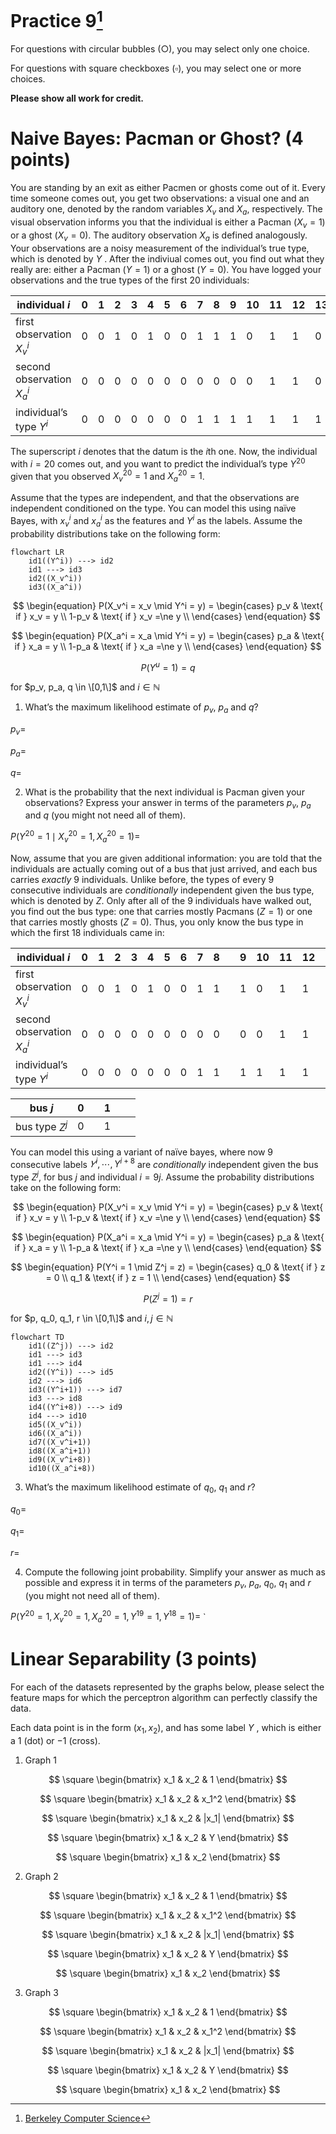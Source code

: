 # Practice 9[^1]

For questions with circular bubbles ($\bigcirc$), you may select only one choice.

For questions with square checkboxes ($\square$), you may select one or more choices.

**Please show all work for credit.**

# Naive Bayes: Pacman or Ghost? (4 points)

You are standing by an exit as either Pacmen or ghosts come out of it. Every time someone comes out, you get two observations: a visual one and an auditory one, denoted by the random variables $X_v$ and $X_a$, respectively. The visual observation informs you that the individual is either a Pacman ($X_v=1$) or a ghost ($X_v=0$). The auditory observation $X_a$ is defined analogously. Your observations are a noisy measurement of the individual’s true type, which is denoted by $Y$ . After the indiviual comes out, you find out what they really are: either a Pacman ($Y=1$) or a ghost ($Y=0$). You have logged your observations and the true types of the first 20 individuals:


| individual $i$             | 0 | 1 | 2 | 3 | 4 | 5 | 6 | 7 | 8 | 9 | 10 | 11 | 12 | 13 | 14 | 15 | 16 | 17 | 18 | 19 |
| -------------------------- | - | - | - | - | - | - | - | - | - | - | -- | -- | -- | -- | -- | -- | -- | -- | -- | -- |
| first observation $X_v^i$  | 0 | 0 | 1 | 0 | 1 | 0 | 0 | 1 | 1 | 1 | 0  | 1  | 1  | 0  | 1  | 1  | 1  | 0  | 0  | 0  |
| second observation $X_a^i$ | 0 | 0 | 0 | 0 | 0 | 0 | 0 | 0 | 0 | 0 | 0  | 1  | 1  | 0  | 0  | 0  | 0  | 0  | 0  | 0  |
| individual’s type $Y^i$    | 0 | 0 | 0 | 0 | 0 | 0 | 0 | 1 | 1 | 1 | 1  | 1  | 1  | 1  | 1  | 1  | 1  | 0  | 0  | 0  |

The superscript $i$ denotes that the datum is the $i$th one. Now, the individual with $i=20$ comes out, and you want to predict
the individual’s type $Y^{20}$ given that you observed $X_v^{20} = 1$ and $X_a^{20} = 1$.

Assume that the types are independent, and that the observations are independent conditioned on the type. You can model this using naïve Bayes, with $x_v^i$ and $x_a^i$ as the features and $Y^i$ as the labels. Assume the probability distributions take
on the following form:

```mermaid
flowchart LR
    id1((Y^i)) ---> id2
    id1 ---> id3
    id2((X_v^i))
    id3((X_a^i))
```

$$
\begin{equation}
  P(X_v^i = x_v \mid Y^i = y) = 
    \begin{cases}
      p_v & \text{ if } x_v = y \\
      1-p_v & \text{ if } x_v =\ne y \\
    \end{cases}       
\end{equation}
$$

$$
\begin{equation}
  P(X_a^i = x_a \mid Y^i = y) = 
    \begin{cases}
      p_a & \text{ if } x_a = y \\
      1-p_a & \text{ if } x_a =\ne y \\
    \end{cases}       
\end{equation}
$$

$$
P(Y^u = 1) = q
$$

for $p_v, p_a, q \in \[0,1\]$ and $i \in \mathbb{N}$

1. What’s the maximum likelihood estimate of $p_v$, $p_a$ and $q$?

$p_v=$ `                                   `

$p_a=$ `                                   `

$q=$ `                                   `

2. What is the probability that the next individual is Pacman given your observations? Express your answer in terms of the parameters $p_v$, $p_a$ and $q$ (you might not need all of them).

$P(Y^{20} = 1 \mid X_v^{20} = 1, X_a^{20} = 1)=$ `                                            `

Now, assume that you are given additional information: you are told that the individuals are actually coming out of a bus that just arrived, and each bus carries *exactly* 9 individuals. Unlike before, the types of every 9 consecutive individuals are *conditionally* independent given the bus type, which is denoted by $Z$. Only after all of the 9 individuals have walked out, you find out the bus type: one that carries mostly Pacmans ($Z=1$) or one that carries mostly ghosts ($Z=0$). Thus, you only know the bus type in which the first 18 individuals came in:

| individual $i$             | 0 | 1 | 2 | 3 | 4 | 5 | 6 | 7 | 8 |   | 9 | 10 | 11 | 12 | 13 | 14 | 15 | 16 | 17 |   | 18 | 19 |
| -------------------------- | - | - | - | - | - | - | - | - | - | - | - | -- | -- | -- | -- | -- | -- | -- | -- | - | -- | -- |
| first observation $X_v^i$  | 0 | 0 | 1 | 0 | 1 | 0 | 0 | 1 | 1 |   | 1 | 0  | 1  | 1  | 0  | 1  | 1  | 1  | 0  |   | 0  | 0  |
| second observation $X_a^i$ | 0 | 0 | 0 | 0 | 0 | 0 | 0 | 0 | 0 |   | 0 | 0  | 1  | 1  | 0  | 0  | 0  | 0  | 0  |   | 0  | 0  |
| individual’s type $Y^i$    | 0 | 0 | 0 | 0 | 0 | 0 | 0 | 1 | 1 |   | 1 | 1  | 1  | 1  | 1  | 1  | 1  | 1  | 0  |   | 0  | 0  |

| bus $j$        | 0 |   | 1 |   |   |
| -------------- | - | - | - | - | - |
| bus type $Z^j$ | 0 |   | 1 |   |   |

You can model this using a variant of naïve bayes, where now 9 consecutive labels $𝑌^i, \cdots , Y^{i+8}$ are *conditionally* independent given the bus type $Z^j$, for bus $j$ and individual $i = 9j$. Assume the probability distributions take on the following form:

$$
\begin{equation}
  P(X_v^i = x_v \mid Y^i = y) = 
    \begin{cases}
      p_v & \text{ if } x_v = y \\
      1-p_v & \text{ if } x_v =\ne y \\
    \end{cases}       
\end{equation}
$$

$$
\begin{equation}
  P(X_a^i = x_a \mid Y^i = y) = 
    \begin{cases}
      p_a & \text{ if } x_a = y \\
      1-p_a & \text{ if } x_a =\ne y \\
    \end{cases}       
\end{equation}
$$

$$
\begin{equation}
  P(Y^i = 1 \mid Z^j = z) = 
    \begin{cases}
      q_0 & \text{ if } z = 0 \\
      q_1 & \text{ if } z = 1 \\
    \end{cases}       
\end{equation}
$$

$$
P(Z^j = 1) = r
$$

for $p, q_0, q_1, r \in \[0,1\]$ and $i,j \in \mathbb{N}$

```mermaid
flowchart TD
    id1((Z^j)) ---> id2
    id1 ---> id3
    id1 ---> id4
    id2((Y^i)) ---> id5
    id2 ---> id6
    id3((Y^i+1)) ---> id7
    id3 ---> id8
    id4((Y^i+8)) ---> id9
    id4 ---> id10
    id5((X_v^i))
    id6((X_a^i))
    id7((X_v^i+1))
    id8((X_a^i+1))
    id9((X_v^i+8))
    id10((X_a^i+8))
```

3. What’s the maximum likelihood estimate of $q_0$, $q_1$ and $r$?

$q_0=$ `                                   `

$q_1=$ `                                   `

$r=$ `                                   `

4. Compute the following joint probability. Simplify your answer as much as possible and express it in terms of the parameters $p_v$, $p_a$, $q_0$, $q_1$ and $r$ (you might not need all of them).

$P(Y^{20} = 1, X_v^{20} = 1, X_a^{20} = 1, Y^{19} = 1, Y^{18} = 1)=$ `  



# Linear Separability (3 points)

For each of the datasets represented by the graphs below, please select the feature maps for which the perceptron algorithm can perfectly classify the data.

Each data point is in the form ($x_1, x_2$), and has some label $Y$ , which is either a 1 (dot) or −1 (cross).

1. Graph 1

$$
\square
\begin{bmatrix}
x_1 &
x_2 &
1
\end{bmatrix}
$$

$$
\square
\begin{bmatrix}
x_1 &
x_2 &
x_1^2
\end{bmatrix}
$$

$$
\square
\begin{bmatrix}
x_1 &
x_2 &
|x_1|
\end{bmatrix}
$$

$$
\square
\begin{bmatrix}
x_1 &
x_2 &
Y
\end{bmatrix}
$$

$$
\square
\begin{bmatrix}
x_1 &
x_2
\end{bmatrix}
$$

2. Graph 2

$$
\square
\begin{bmatrix}
x_1 &
x_2 &
1
\end{bmatrix}
$$

$$
\square
\begin{bmatrix}
x_1 &
x_2 &
x_1^2
\end{bmatrix}
$$

$$
\square
\begin{bmatrix}
x_1 &
x_2 &
|x_1|
\end{bmatrix}
$$

$$
\square
\begin{bmatrix}
x_1 &
x_2 &
Y
\end{bmatrix}
$$

$$
\square
\begin{bmatrix}
x_1 &
x_2
\end{bmatrix}
$$

3. Graph 3

$$
\square
\begin{bmatrix}
x_1 &
x_2 &
1
\end{bmatrix}
$$

$$
\square
\begin{bmatrix}
x_1 &
x_2 &
x_1^2
\end{bmatrix}
$$

$$
\square
\begin{bmatrix}
x_1 &
x_2 &
|x_1|
\end{bmatrix}
$$

$$
\square
\begin{bmatrix}
x_1 &
x_2 &
Y
\end{bmatrix}
$$

$$
\square
\begin{bmatrix}
x_1 &
x_2
\end{bmatrix}
$$

[^1]: [Berkeley Computer Science](http://ai.berkeley.edu)
